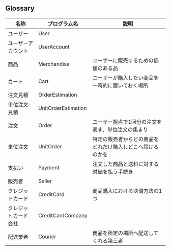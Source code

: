 ## Glossary
|名称                 |プログラム名        |説明 |
|---                  |---                 |--- |
|ユーザー             |User                | |
|ユーザーアカウント   |UserAccount         | |
|商品                 |Merchandise         |ユーザーに販売するための価値のある品 |
|カート               |Cart                |ユーザーが購入したい商品を一時的に置いておく場所 |
|注文見積             |OrderEstimation     | |
|単位注文見積         |UnitOrderEstimation | |
|注文                 |Order               |ユーザー視点で1回分の注文を表す、単位注文の集まり |
|単位注文             |UnitOrder           |特定の販売者からどの商品をどれだけ購入しどこへ届けるのかを |
|支払い               |Payment             |注文した商品と送料に対する対価を払う手続き |
|販売者               |Seller              | |
|クレジットカード     |CreditCard          |商品購入における決済方法の1つ |
|クレジットカード会社 |CreditCardCompany   | |
|配送業者             |Courier             |商品を所定の場所へ配送してくれる第三者 |
